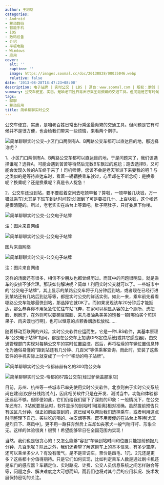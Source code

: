 ```yaml
---
author: 王旭晗
categories:
- Android
- 移动数码
- 智能手机
- iOS
- 数码设备
- 介绍
- 平板电脑
- Windows
- 应用
cover:
  alt: ''
  caption: ''
  image: https://images.soomal.cc/doc/20130828/00035046.webp
  relative: false
date: '2013-08-28T18:47:23+08:00'
description: 电子站牌 | 实时公交 | LBS | 源自：www.soomal.com | 版权：原创 |  平均/总评分：08.71/122
summary: 公交车便宜、实惠，是咱老百姓日常出行乘坐最频繁的交通工具。但问题是它有时候并不是很方便，会使我们的乘车安排不够合理。那该如何解决呢？简单！利用实时公交就可以了。一些公交电子站牌显示的某路公交车将于几分钟后到站，就实时公交的鲜活实例。而随着移动互联网的兴起，这样的软件也应运而生……
tags:
- 聊聊
- 移动应用
title: 简单聊聊实时公交
---
```


公交车便宜、实惠，是咱老百姓日常出行乘坐最频繁的交通工具。但问题是它有时候并不是很方便，也会给我们带来一些烦恼，来看两个例子。



![简单聊聊实时公交-小区门口两侧有A、B两路公交车都可以直达目的地，那选择谁呢？](https://images.soomal.cc/doc/20130828/00035040.webp)



1、小区门口两侧有A、B两路公交车都可以直达目的地，于是问题来了，我们该选择谁呢？选择A，可能会遇到苦苦等待然后无数B车飘过的尴尬；跑去选择B，又可能会发现久候的A车终于来了！司机师傅，您该不会是老天爷派下来耍我的吧？与之类似的是等待直达车时，看着一辆辆换乘车驶过，心里却在不断念叨：是换乘呢？换乘呢？还是换乘呢？真是令人捉急！



2、公交车还没到站，要不要趁着空闲去吃顿早餐？算啦，一顿早餐几块钱，万一错过乘车[尤其是下班车到达时间较长]迟到了可是要扣几十、上百块钱，这个帐还是很清楚的。所以，老老实实在站台上等着吧。肚子啊肚子，只好委屈下你喽。



![简单聊聊实时公交-公交电子站牌](https://images.soomal.cc/doc/20130828/00035042.webp)

注：图片来自网络



![简单聊聊实时公交-公交电子站牌](https://images.soomal.cc/doc/20130828/00035041.webp)

图片来自网络



![简单聊聊实时公交-公交电子站牌](https://images.soomal.cc/doc/20130828/00035043.webp)

注：图片来自网络



这样的场面还有很多，相信不少朋友也都曾经历过。而其中的问题很明显，就是乘车的安排不够合理。那该如何解决呢？简单！利用实时公交就可以了。一些城市中的“公交电子站牌”，其上显示的某路公交车将于几分钟后到站，或者现在已经行进到某站还有几站后到达等等，都是实时公交的鲜活实例。如此一来，乘车前先看看哪路公交车能够最快到站，那选择它就OK了。而如果发现该车20分钟后才能抵达，那么恭喜你不用急急忙忙往车站飞奔，在家可以稍显从容的上个厕所、洗把脸、刷刷牙，在外则可以要碗豆腐脑、来几根油条美美的饱餐一顿[哪怕买个煎饼果子、肉夹馍也行啊]，也可以惬意的点颗香烟放松放松……



随着移动互联网的兴起，实时公交软件应运而生。它是一种LBS软件，其基本原理与“公交电子站牌”相同，都是在公交车上加装GPS定位系统[或其它感应器]，由交通管理部门实现对每辆公交车的实时位置监控。然后，再将枯燥的车辆位置信息转化为通俗易懂的“距到站还有几分钟、几百米”等供乘客查询。而此时，安装了这些软件的手机实际上就变成了一个个“移动的电子站牌”。



![简单聊聊实时公交-帝都赫赫有名的300路公交车](https://images.soomal.cc/doc/20130828/00035044.webp)



![简单聊聊实时公交-帝都的87路公交车[经过驴紫盖那家店]](https://images.soomal.cc/doc/20130828/00035045.webp)



目前，苏州、杭州等一些城市已率先使用实时公交软件。北京则由于实时公交系统尚在建设[仅部分线路试点]，因此相关软件只是在开发、测试当中，功能和体验都还远远不够。但即便如此，它们仍给我们留下了深刻的印象：一般情况下，在公交车还有2、3站就要抵达时，软件显示的到站时间[距离]相对准确。虽然提前预告只有区区几分钟，但正如前面提到的，这已经可以帮助我们选择乘车，或者利用这点时间整理下自己、买些吃的喝的、抽支烟等等。既不用傻傻的在站台上等待[尤其是烈日下、寒风中]，更不用一路狂奔然后上车却如丧家犬一般气喘吁吁、形象全无。这样的体验很爽！很赞！希望能够早日在全国范围内实现！



当然，我们也是很贪心的！又怎么能够“容忍”车辆到站时间和位置只能提前预报几分钟、几百米呢？除此之外，我们还希望了解这趟车上的基本信息，有多少空座，还可以乘坐多少人？有没有暖气，是不是空调车，票价是四毛、1元、2元还是更多？这些都十分值得期待。只是它们如何实现，比如判定乘车人数是通过刷卡机还是车门的感应器？车辆定位、实时路况、计费、公交人员信息系统之间怎样融合等等，问题之多、解决难度之大可想而知，而我们也将对其今后的应用状况、技术发展保持密切的关注。